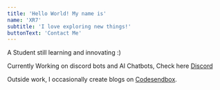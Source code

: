 ```yaml
---
title: 'Hello World! My name is'
name: 'XR7'
subtitle: 'I love exploring new things!'
buttonText: 'Contact Me'
---
```

A Student still learning and innovating :)

Currently Working on discord bots and AI Chatbots, Check here [Discord](https://www.discord.gg/P9gGZaXWGR)

Outside work, I occasionally create blogs on [Codesendbox](https://codesandbox.io/u/xr7).
